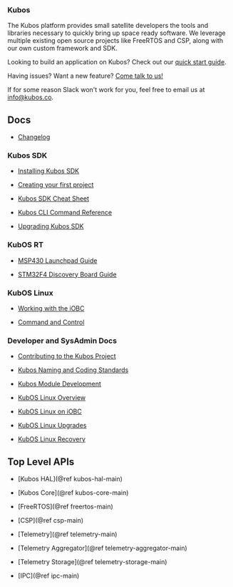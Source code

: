 ### Kubos

The Kubos platform provides small satellite developers the tools and libraries necessary to quickly bring up space ready software. We leverage multiple existing open source projects like FreeRTOS and CSP, along with our own custom framework and SDK.

Looking to build an application on Kubos? Check out our [quick start guide](docs/first-project.md).

Having issues? Want a new feature? [Come talk to us!](https://slack.kubos.co/)

If for some reason Slack won't work for you, feel free to email us at info@kubos.co.

## Docs

 - [Changelog](docs/changelog.md)


### Kubos SDK

 - [Installing Kubos SDK](docs/sdk-installing.md)

 - [Creating your first project](docs/first-project.md)

 - [Kubos SDK Cheat Sheet](docs/sdk-cheatsheet.md)

 - [Kubos CLI Command Reference](docs/sdk-reference.md)

 - [Upgrading Kubos SDK](docs/sdk-upgrading.md)

### KubOS RT

 - [MSP430 Launchpad Guide](docs/msp430-launchpad-guide.md)

 - [STM32F4 Discovery Board Guide](docs/stm32f4-discovery-board-guide.md)

### KubOS Linux

 - [Working with the iOBC](docs/working-with-the-iobc.md)

 - [Command and Control](docs/command-and-control.md)
 
### Developer and SysAdmin Docs

 - [Contributing to the Kubos Project](docs/contribution-process.md)
 
 - [Kubos Naming and Coding Standards](docs/kubos-standards.md)
 
 - [Kubos Module Development](docs/kubos-development.md)
 
 - [KubOS Linux Overview](docs/kubos-linux-overview.md)

 - [KubOS Linux on iOBC](docs/kubos-linux-on-iobc.md)
 
 - [KubOS Linux Upgrades](docs/kubos-linux-upgrade.md)
  
 - [KubOS Linux Recovery](docs/kubos-linux-recovery.md)


## Top Level APIs

 - [Kubos HAL](@ref kubos-hal-main)

 - [Kubos Core](@ref kubos-core-main)

 - [FreeRTOS](@ref freertos-main)

 - [CSP](@ref csp-main)

 - [Telemetry](@ref telemetry-main)

 - [Telemetry Aggregator](@ref telemetry-aggregator-main)

 - [Telemetry Storage](@ref telemetry-storage-main)

 - [IPC](@ref ipc-main)
